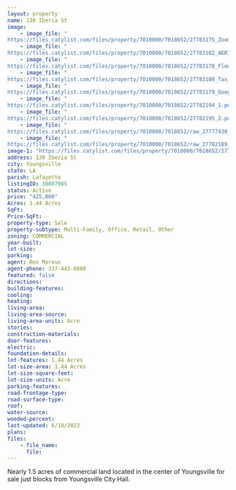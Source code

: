 ```yaml
---
layout: property
name: 130 Iberia St
image:
    - image_file: "https://files.catylist.com/files/property/7010000/7018652/27783175_Zoomed_in_Edited_Aerial___130_Iberia_St.___Rex_2.png"
    - image_file: "https://files.catylist.com/files/property/7010000/7018652/27783182_AERIAL___130_Iberia_St___Rex.png"
    - image_file: "https://files.catylist.com/files/property/7010000/7018652/27783178_Flood_Zone___130_Iberia_St___Rex.png"
    - image_file: "https://files.catylist.com/files/property/7010000/7018652/27783180_Tax_Assessor___130_Iberia_St___Rex.png"
    - image_file: "https://files.catylist.com/files/property/7010000/7018652/27783179_Google_Map___130_Iberia_St___Rex.png"
    - image_file: "https://files.catylist.com/files/property/7010000/7018652/27782194_1.png"
    - image_file: "https://files.catylist.com/files/property/7010000/7018652/27782195_2.png"
    - image_file: "https://files.catylist.com/files/property/7010000/7018652/raw_27777430_Sign_Flood_Disclosure___130_Iberia_St___Rex.pdf"
    - image_file: "https://files.catylist.com/files/property/7010000/7018652/raw_27782189_Flyer___130_Iberia_St__Rex_.pdf"
image-1: "https://files.catylist.com/files/property/7010000/7018652/27783280_Thumbnail___130_Iberia_St.___Rex.png"
address: 130 Iberia St
city: Youngsville
state: LA
parish: Lafayette
listingID: 30807985
status: Active
price: "425,000"
Acres: 1.44 Acres
SqFt:
Price-SqFt:
property-type: Sale
property-subtype: Multi-Family, Office, Retail, Other
zoning: COMMERCIAL
year-built:
lot-size:
parking:
agent: Rex Moroux
agent-phone: 337-443-0880
featured: false
directions:
building-features:
cooling:
heating:
living-area:
living-area-source:
living-area-units: Acre
stories:
construction-materials:
door-features:
electric:
foundation-details:
lot-features: 1.44 Acres
lot-size-area: 1.44 Acres
lot-size-square-feet:
lot-size-units: Acre
parking-features:
road-frontage-type:
road-surface-type:
roof:
water-source:
wooded-percent:
last-updated: 6/10/2023
plans:
files:
    - file_name:
      file:
---
```

Nearly 1.5 acres of commercial land located in the center of Youngsville for sale just blocks from Youngsville City Hall.
